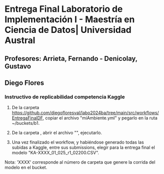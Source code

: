# Entrega Final Laboratorio de Implementación I - Maestría en Ciencia de Datos| Universidad Austral
## Profesores: Arrieta, Fernando - Denicolay, Gustavo 
## Diego Flores
### Instructivo de replicabilidad competencia Kaggle

1. De la carpeta https://github.com/diegofloresval/labo2024ba/tree/main/src/workflows/EntregaFinalDF, copiar el archivo "miAmbiente.yml" y pegarlo en la ruta ~/buckets/b1.

2. De la carpeta , abrir el archivo "", ejecutarlo.

3. Una vez finalizado el workflow, y habiéndose generado todas las subidas a Kaggle, entre sus submissions, elegir para la entrega final el modelo "KA-XXXX_01_025_r1_02200.CSV".

Nota: 'XXXX' corresponde al número de carpeta que genere la corrida del modelo en el bucket.

